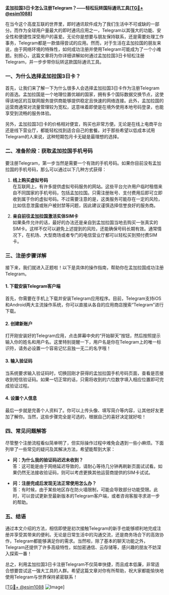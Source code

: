 **孟加拉国3日卡怎么注册Telegram？——轻松玩转国际通讯工具[[TG💪+ @esim1088](https://t.me/s/esim1088)]**

在当今这个高度互联的世界里，即时通讯软件成为了我们生活中不可或缺的一部分。而作为全球用户量最大的即时通讯应用之一，Telegram以其强大的功能、安全性和便捷性深受用户的喜爱。无论你是想要与朋友保持联系，还是需要处理工作事务，Telegram都是一款值得尝试的应用。然而，对于生活在孟加拉国的朋友来说，由于网络环境的特殊性，如何成功注册并使用Telegram可能成为了一个小难题。别担心，这篇文章将为你详细讲解如何通过孟加拉国3日卡轻松注册Telegram，并一步步带你玩转这款国际通讯工具。

### 一、为什么选择孟加拉国3日卡？

首先，让我们来了解一下为什么很多人会选择孟加拉国3日卡作为注册Telegram的首选。孟加拉国是一个地理位置优越的国家，拥有多个国际数据交换节点，这使得该地区的互联网服务提供商能够提供稳定且快速的网络连接。此外，孟加拉国的运营商通常对流量管理较为宽松，这意味着即使是在境外使用本地号码登录，也能享受到流畅的服务体验。

另外，孟加拉国3日卡的价格相对便宜，购买也非常方便。无论是在线上电商平台还是线下营业厅，都能轻松找到适合自己的套餐。对于那些希望以低成本试用Telegram的人来说，这种短期包月卡无疑是最理想的选择。

### 二、准备阶段：获取孟加拉国手机号码

要注册Telegram，第一步当然是需要一个有效的手机号码。如果你目前没有孟加拉国的手机号码，那么可以通过以下几种方式获得：

1. **线上购买虚拟号码**  
   在互联网上，有许多提供虚拟号码服务的网站。这些平台允许用户临时租借来自不同国家的手机号码，包括孟加拉国。只需注册账号、支付费用后即可立即收到属于你的虚拟号码。不过需要注意的是，这类服务可能存在一定的风险，比如信息泄露或账户被封禁等问题，因此建议谨慎选择信誉良好的服务商。

2. **亲自前往孟加拉国激活实体SIM卡**  
   如果条件允许的话，最好的办法还是亲自到孟加拉国当地去购买一张真实的SIM卡。这样不仅可以避免上述提到的风险，还能确保号码长期有效。通常情况下，在机场、大型商场或者专门的电信营业厅都可以轻松买到预付费SIM卡。

### 三、注册步骤详解

接下来，我们就进入正题啦！以下是具体的操作指南，帮助你在孟加拉国成功注册Telegram。

#### 1. 下载安装Telegram客户端
首先，你需要在手机上下载并安装Telegram应用程序。目前，Telegram支持iOS和Android两大主流操作系统，你可以直接从各自的应用商店搜索“Telegram”进行下载。

#### 2. 创建新账户
打开刚安装好的Telegram应用，点击屏幕中央的“开始聊天”按钮，然后按照提示输入你的姓名和用户名。这里特别提醒一下，用户名是你在Telegram上的唯一标识符，请务必设置一个容易记忆且独一无二的名字哦！

#### 3. 输入验证码
当系统要求输入验证码时，切换回刚才获得的孟加拉国手机号码页面，查看是否接收到短信验证码。如果一切正常的话，只需将收到的六位数字填入相应位置即可完成验证过程。

#### 4. 设置个人信息
最后一步就是完善个人资料了。你可以上传头像、填写简介等内容，让其他好友更加了解你。当然，这些步骤完全是可选的，根据自己的喜好决定就好啦！

### 四、常见问题解答

尽管整个注册流程看似简单明了，但实际操作过程中难免会遇到一些小麻烦。下面列举了一些常见的疑问及其解决方法，希望能帮到大家：

- **问：为什么我的验证码迟迟未收到？**  
  答：这可能是由于网络延迟导致的，请耐心等待几分钟再刷新页面试试看。如果仍然无法接收验证码，则可以考虑更换其他运营商提供的SIM卡试试。

- **问：注册完成后发现无法正常使用怎么办？**  
  答：有时候，由于某些地区存在防火墙限制，可能会导致部分功能受限。此时，可以尝试更新至最新版本的Telegram客户端，或者咨询客服寻求进一步的帮助。

### 五、结语

通过本文介绍的方法，相信即使是初次接触Telegram的新手也能够顺利地完成注册并享受其带来的便利。无论是日常生活中的沟通交流，还是商务场合下的高效协作，Telegram都能够满足你的需求。当然啦，除了基本的聊天功能之外，Telegram还提供了许多高级特性，如加密通信、云存储等，感兴趣的朋友不妨深入探索一番！

总之，利用孟加拉国3日卡注册Telegram不仅简单快捷，而且成本低廉，非常适合想要尝试这一强大工具的人群。希望这篇文章对你有所帮助，祝大家都能愉快地使用Telegram与世界保持紧密联系！

[[TG💪+ @esim1088](https://t.me/s/esim1088) ![Image](https://i.postimg.cc/4NQfJmqS/Snipaste-2025-05-13-00-14-12.png)]